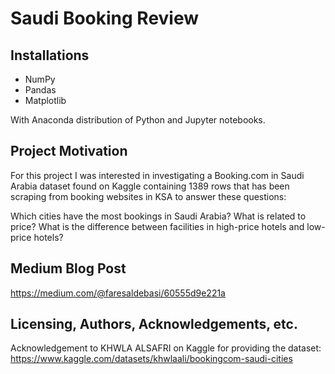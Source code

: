 # Saudi Booking Review
## Installations
* NumPy
* Pandas
* Matplotlib

With Anaconda distribution of Python and Jupyter notebooks.

## Project Motivation
For this project I was interested in investigating a Booking.com in Saudi Arabia dataset found on Kaggle containing 1389 rows that has been scraping from booking websites in KSA to answer these questions:

Which cities have the most bookings in Saudi Arabia?
What is related to price?
What is the difference between facilities in high-price hotels and low-price hotels?




## Medium Blog Post
https://medium.com/@faresaldebasi/60555d9e221a
## Licensing, Authors, Acknowledgements, etc.
Acknowledgement to KHWLA ALSAFRI on Kaggle for providing the dataset:
https://www.kaggle.com/datasets/khwlaali/bookingcom-saudi-cities
